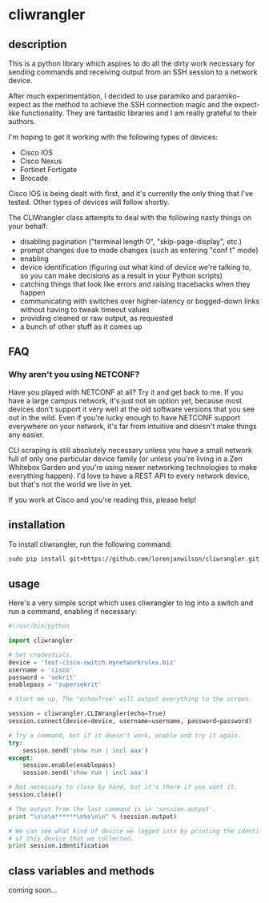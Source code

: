 # cliwrangler

## description

This is a python library which aspires to do all the dirty work necessary for
sending commands and receiving output from an SSH session to a network device.

After much experimentation, I decided to use paramiko and paramiko-expect as the
method to achieve the SSH connection magic and the expect-like functionality.
They are fantastic libraries and I am really grateful to their authors.

I'm hoping to get it working with the following types of devices:

- Cisco IOS
- Cisco Nexus
- Fortinet Fortigate
- Brocade

Cisco IOS is being dealt with first, and it's currently the only thing that
I've tested. Other types of devices will follow shortly.

The CLIWrangler class attempts to deal with the following nasty things on your behalf:

- disabling pagination ("terminal length 0", "skip-page-display", etc.)
- prompt changes due to mode changes (such as entering "conf t" mode)
- enabling
- device identification (figuring out what kind of device we're talking to, so you can make decisions as a result in your Python scripts)
- catching things that look like errors and raising tracebacks when they happen
- communicating with switches over higher-latency or bogged-down links without having to tweak timeout values
- providing cleaned or raw output, as requested
- a bunch of other stuff as it comes up

## FAQ

### Why aren't you using NETCONF?

Have you played with NETCONF at all? Try it and get back to me. If you have a
large campus network, it's just not an option yet, because most devices don't
support it very well at the old software versions that you see out in the wild.
Even if you're lucky enough to have NETCONF support everywhere on your network,
it's far from intuitive and doesn't make things any easier.

CLI scraping is still absolutely necessary unless you have a small network full
of only one particular device family (or unless you're living in a Zen Whitebox
Garden and you're using newer networking technologies to make everything
happen). I'd love to have a REST API to every network device, but that's not
the world we live in yet.

If you work at Cisco and you're reading this, please help!

## installation

To install cliwrangler, run the following command:

```bash
sudo pip install git+https://github.com/lorenjanwilson/cliwrangler.git
```

## usage

Here's a very simple script which uses cliwrangler to log into a switch and run a command, enabling if necessary:

```python
#!/usr/bin/python

import cliwrangler

# Set credentials.
device = 'test-cisco-switch.mynetworkrules.biz'
username = 'cisco'
password = 'sekrit'
enablepass = 'supersekrit'

# Start me up. The "echo=True" will output everything to the screen.

session = cliwrangler.CLIWrangler(echo=True)
session.connect(device=device, username=username, password=password)

# Try a command, but if it doesn't work, enable and try it again.
try:
    session.send('show run | incl aaa')
except:
    session.enable(enablepass)
    session.send('show run | incl aaa')

# Not necessary to close by hand, but it's there if you want it.
session.close()

# The output from the last command is in 'session.output'.
print "\n\n\n******\n%s\n\n" % (session.output)

# We can see what kind of device we logged into by printing the identification
# of this device that we collected.
print session.identification

```

## class variables and methods

coming soon...

